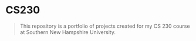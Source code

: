 # CS230

> This repository is a portfolio of projects created for my CS 230 course at Southern New Hampshire University.
